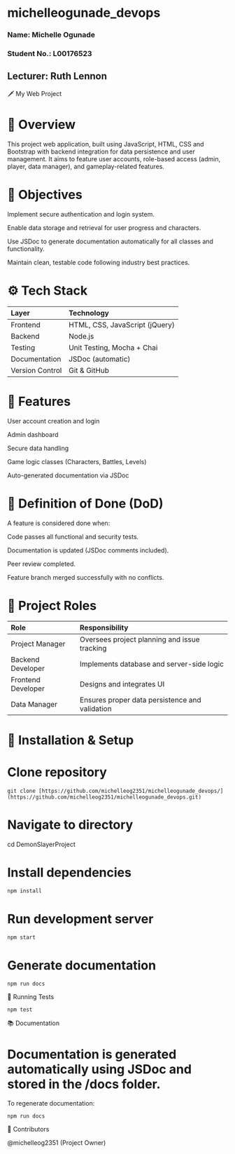 # michelleogunade_devops

### Name: Michelle Ogunade

### Student No.: L00176523

## Lecturer: Ruth Lennon

🗡️ My Web Project
# 📖 Overview

This project web application, built using JavaScript, HTML, CSS and Bootstrap with backend integration for data persistence and user management.
It aims to feature user accounts, role-based access (admin, player, data manager), and gameplay-related features.

# 🧠 Objectives 

Implement secure authentication and login system.

Enable data storage and retrieval for user progress and characters.

Use JSDoc to generate documentation automatically for all classes and functionality.

Maintain clean, testable code following industry best practices.

# ⚙️ Tech Stack

| Layer           | Technology                     |
| :-------------- | :----------------------------- |
| Frontend        | HTML, CSS, JavaScript (jQuery) |
| Backend         | Node.js                        |             |
| Testing         | Unit Testing, Mocha + Chai                   |
| Documentation   | JSDoc (automatic)                         |
| Version Control | Git & GitHub                   |


# 🚀 Features

User account creation and login

Admin dashboard

Secure data handling

Game logic classes (Characters, Battles, Levels)

Auto-generated documentation via JSDoc


# 🧾 Definition of Done (DoD)

A feature is considered done when:

Code passes all functional and security tests.

Documentation is updated (JSDoc comments included).

Peer review completed.

Feature branch merged successfully with no conflicts.

# 🧩 Project Roles
| Role	             | Responsibility |
| :-------------- | :----------------------------- |
| Project Manager	   | Oversees project planning and issue tracking |
| Backend Developer	 | Implements database and server-side logic    |
|Frontend Developer	 | Designs and integrates UI                    |
| Data Manager	     | Ensures proper data persistence and validation |


# 🧱 Installation & Setup
# Clone repository

```
git clone [https://github.com/michelleog2351/michelleogunade_devops/](https://github.com/michelleog2351/michelleogunade_devops.git)
```

# Navigate to directory
cd DemonSlayerProject

# Install dependencies

```
npm install
```

# Run development server

```
npm start
```

# Generate documentation

```
npm run docs
```

🧪 Running Tests

```
npm test
```

📚 Documentation

# Documentation is generated automatically using JSDoc and stored in the /docs folder.
To regenerate documentation:

```
npm run docs
```

👥 Contributors

@michelleog2351 (Project Owner)
